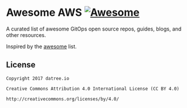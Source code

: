 # Awesome AWS [![Awesome](https://cdn.rawgit.com/sindresorhus/awesome/d7305f38d29fed78fa85652e3a63e154dd8e8829/media/badge.svg)](https://github.com/sindresorhus/awesome)
A curated list of awesome GitOps open source repos, guides, blogs, and other resources.

Inspired by the [awesome](https://github.com/sindresorhus/awesome) list.

## License

    Copyright 2017 datree.io

    Creative Commons Attribution 4.0 International License (CC BY 4.0)

    http://creativecommons.org/licenses/by/4.0/

